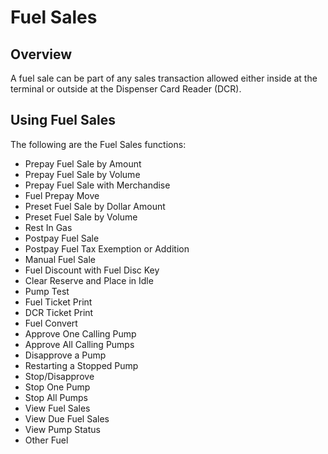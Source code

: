 # Fuel Sales

## Overview

A fuel sale can be part of any sales transaction allowed either inside at the terminal or outside at the Dispenser Card Reader (DCR).

## Using Fuel Sales

The following are the Fuel Sales functions:

* Prepay Fuel Sale by Amount
* Prepay Fuel Sale by Volume
* Prepay Fuel Sale with Merchandise
* Fuel Prepay Move
* Preset Fuel Sale by Dollar Amount
* Preset Fuel Sale by Volume
* Rest In Gas
* Postpay Fuel Sale
* Postpay Fuel Tax Exemption or Addition
* Manual Fuel Sale
* Fuel Discount with Fuel Disc Key
* Clear Reserve and Place in Idle
* Pump Test
* Fuel Ticket Print
* DCR Ticket Print
* Fuel Convert
* Approve One Calling Pump
* Approve All Calling Pumps
* Disapprove a Pump
* Restarting a Stopped Pump
* Stop/Disapprove
* Stop One Pump
* Stop All Pumps
* View Fuel Sales
* View Due Fuel Sales
* View Pump Status
* Other Fuel
